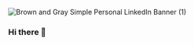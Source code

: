 ![Brown and Gray Simple Personal LinkedIn Banner (1)](https://user-images.githubusercontent.com/98697567/196007532-9f3ce12b-1a50-4e74-b9c2-f92d2ff7959d.png)

### Hi there 👋

<!--
**dairon-canel/dairon-canel** is a ✨ _special_ ✨ repository because its `README.md` (this file) appears on your GitHub profile.

Here are some ideas to get you started:

- 🔭 I’m currently working on ...
- 🌱 I’m currently learning ...
- 👯 I’m looking to collaborate on ...
- 🤔 I’m looking for help with ...
- 💬 Ask me about ...
- 📫 How to reach me: ...
- 😄 Pronouns: ...
- ⚡ Fun fact: ...
-->

